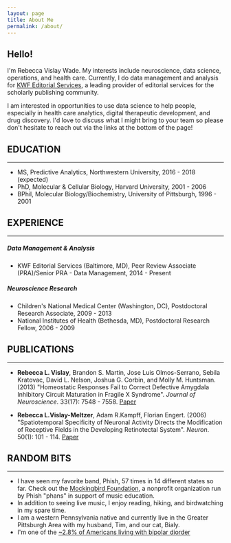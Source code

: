 ```yaml
---
layout: page
title: About Me
permalink: /about/
---
```


## Hello! 
I'm Rebecca Vislay Wade. My interests include neuroscience, data science, operations, and health care. Currently, I do data management and analysis for [KWF Editorial Services](https://www.kwfco.com/scholarly-journal-editing/), a leading provider of editorial services for the scholarly publishing community.

I am interested in opportunities to use data science to help people, especially in health care analytics, digital therapeutic development, and drug discovery. I'd love to discuss what I might bring to your team so please don't hesitate to reach out via the links at the bottom of the page!  

## EDUCATION
***
* MS, Predictive Analytics, Northwestern University, 2016 - 2018 (expected)  
* PhD, Molecular & Cellular Biology, Harvard University, 2001 - 2006
* BPhil, Molecular Biology/Biochemistry, University of Pittsburgh, 1996 - 2001  

## EXPERIENCE
***
##### *Data Management & Analysis*
* KWF Editorial Services (Baltimore, MD), Peer Review Associate (PRA)/Senior PRA - Data Management, 2014 - Present

##### *Neuroscience Research*
* Children's National Medical Center (Washington, DC), Postdoctoral Research Associate, 2009 - 2013
* National Institutes of Health (Bethesda, MD), Postdoctoral Research Fellow, 2006 - 2009

## PUBLICATIONS
***
* **Rebecca L. Vislay**, Brandon S. Martin, Jose Luis Olmos-Serrano, Sebila Kratovac, David L. Nelson, Joshua G. Corbin, and Molly M. Huntsman. (2013) "Homeostatic Responses Fail to Correct Defective Amygdala Inhibitory Circuit Maturation in Fragile X Syndrome". *Journal of Neuroscience*. 33(17): 7548 - 7558. [Paper](http://www.jneurosci.org/content/jneuro/33/17/7548.full.pdf)

* **Rebecca L.Vislay-Meltzer**, Adam R.Kampff, Florian Engert. (2006) "Spatiotemporal Specificity of Neuronal Activity Directs the Modification of Receptive Fields in the Developing Retinotectal System". *Neuron*. 50(1): 101 - 114. [Paper](https://www.sciencedirect.com/science/article/pii/S0896627306001334)

## RANDOM BITS
***
* I have seen my favorite band, Phish, 57 times in 14 different states so far. Check out the [Mockingbird Foundation](http://mbird.org/), a nonprofit organization run by Phish "phans" in support of music education. 
* In addition to seeing live music, I enjoy reading, hiking, and birdwatching in my spare time.
* I am a western Pennsylvania native and currently live in the Greater Pittsburgh Area with my husband, Tim, and our cat, Bialy.
* I'm one of the [~2.8% of Americans living with bipolar diorder](https://www.nimh.nih.gov/health/statistics/bipolar-disorder.shtml)
